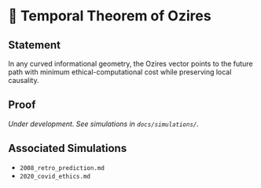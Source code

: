 # 📐 Temporal Theorem of Ozires

## Statement
In any curved informational geometry, the Ozires vector points to the future path with minimum ethical-computational cost while preserving local causality.

## Proof
*Under development. See simulations in `docs/simulations/`.*

## Associated Simulations
- `2008_retro_prediction.md`
- `2020_covid_ethics.md`
